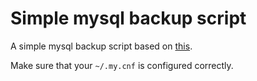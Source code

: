 # Simple mysql backup script
A simple mysql backup script based on [this](https://github.com/caxy/mysql-backup-script).

Make sure that your `~/.my.cnf` is configured correctly.
